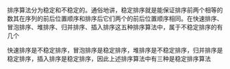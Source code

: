 排序算法分为稳定和不稳定的。通俗地讲，稳定排序就是能保证排序前两个相等的数其在序列的前后位置顺序和排序后它们两个的前后位置顺序相同。在快速排序、冒泡排序、堆排序、归并排序、插入排序这五种排序算法中，属于不稳定排序的有几个

快速排序是不稳定排序，冒泡排序是稳定排序，堆排序是不稳定排序，归并排序是稳定排序，插入排序是稳定排序，因此上述排序算法中有三种是稳定排序算法